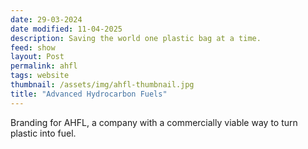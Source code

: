 ```yaml
---
date: 29-03-2024
date modified: 11-04-2025
description: Saving the world one plastic bag at a time.
feed: show
layout: Post
permalink: ahfl
tags: website
thumbnail: /assets/img/ahfl-thumbnail.jpg
title: "Advanced Hydrocarbon Fuels"
---
```


Branding for AHFL, a company with a commercially viable way to turn plastic into fuel.